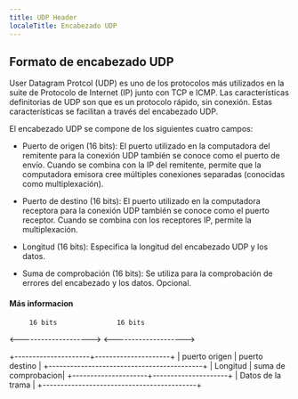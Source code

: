 ```yaml
---
title: UDP Header
localeTitle: Encabezado UDP
---
```

## Formato de encabezado UDP

User Datagram Protcol (UDP) es uno de los protocolos más utilizados en la suite de Protocolo de Internet (IP) junto con TCP e ICMP. Las características definitorias de UDP son que es un protocolo rápido, sin conexión. Estas características se facilitan a través del encabezado UDP.

El encabezado UDP se compone de los siguientes cuatro campos:

*   Puerto de origen (16 bits): El puerto utilizado en la computadora del remitente para la conexión UDP también se conoce como el puerto de envío. Cuando se combina con la IP del remitente, permite que la computadora emisora ​​cree múltiples conexiones separadas (conocidas como multiplexación).
    
*   Puerto de destino (16 bits): El puerto utilizado en la computadora receptora para la conexión UDP también se conoce como el puerto receptor. Cuando se combina con los receptores IP, permite la multiplexación.
    
*   Longitud (16 bits): Especifica la longitud del encabezado UDP y los datos.
    
*   Suma de comprobación (16 bits): Se utiliza para la comprobación de errores del encabezado y los datos. Opcional.
    

#### Más informacion

         16 bits               16 bits
 <--------------------> <-------------------->

 +---------------------+---------------------+
 |     puerto origen   |   puerto destino    |
 +-------------------------------------------+
 |        Longitud     | suma de comprobacion|
 +---------------------+---------------------+
 |           Datos de la trama               |
 +-------------------------------------------+
